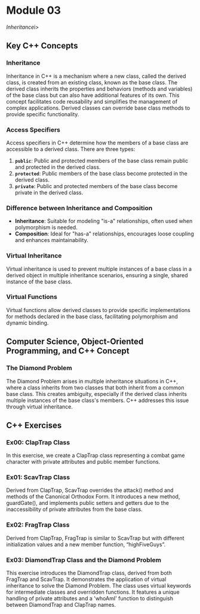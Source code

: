 # Module 03
<p><i>Inheritance</i>i></p>

## Key C++ Concepts

### Inheritance
Inheritance in C++ is a mechanism where a new class, called the derived class, is created from an existing class, known as the base class. The derived class inherits the properties and behaviors (methods and variables) of the base class but can also have additional features of its own. This concept facilitates code reusability and simplifies the management of complex applications. Derived classes can override base class methods to provide specific functionality.

### Access Specifiers
Access specifiers in C++ determine how the members of a base class are accessible to a derived class. There are three types:
1. **`public`**: Public and protected members of the base class remain public and protected in the derived class.
2. **`protected`**: Public members of the base class become protected in the derived class.
3. **`private`**: Public and protected members of the base class become private in the derived class.

### Difference between Inheritance and Composition
- **Inheritance**: Suitable for modeling "is-a" relationships, often used when polymorphism is needed.
- **Composition**: Ideal for "has-a" relationships, encourages loose coupling and enhances maintainability.

### Virtual Inheritance
Virtual inheritance is used to prevent multiple instances of a base class in a derived object in multiple inheritance scenarios, ensuring a single, shared instance of the base class.

### Virtual Functions
Virtual functions allow derived classes to provide specific implementations for methods declared in the base class, facilitating polymorphism and dynamic binding.

## Computer Science, Object-Oriented Programming, and C++ Concept

### The Diamond Problem
The Diamond Problem arises in multiple inheritance situations in C++, where a class inherits from two classes that both inherit from a common base class. This creates ambiguity, especially if the derived class inherits multiple instances of the base class's members. C++ addresses this issue through virtual inheritance.

## C++ Exercises

### Ex00: ClapTrap Class
In this exercise, we create a ClapTrap class representing a combat game character with private attributes and public member functions.

### Ex01: ScavTrap Class
Derived from ClapTrap, ScavTrap overrides the attack() method and methods of the Canonical Orthodox Form. It introduces a new method, guardGate(), and implements public setters and getters due to the inaccessibility of private attributes from the base class.

### Ex02: FragTrap Class
Derived from ClapTrap, FragTrap is similar to ScavTrap but with different initialization values and a new member function, “highFiveGuys”.

### Ex03: DiamondTrap Class and the Diamond Problem
This exercise introduces the DiamondTrap class, derived from both FragTrap and ScavTrap. It demonstrates the application of virtual inheritance to solve the Diamond Problem. The class uses virtual keywords for intermediate classes and overridden functions. It features a unique handling of private attributes and a 'whoAmI' function to distinguish between DiamondTrap and ClapTrap names.
